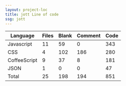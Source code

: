 ```yaml
---
layout: project-loc
title: jott Line of code
ssg: jott
---
```

<div class="table-responsive">
<table class="table">
<thead><tr>
<th>Language</th>
<th>Files</th>
<th>Blank</th>
<th>Comment</th>
<th>Code</th>
</tr></thead><tbody>
<tr><td>Javascript</td><td> 11</td><td> 59</td><td> 0</td><td> 343</td></tr>
<tr><td>CSS</td><td> 4</td><td> 102</td><td> 186</td><td> 280</td></tr>
<tr><td>CoffeeScript</td><td> 9</td><td> 37</td><td> 8</td><td> 181</td></tr>
<tr><td>JSON</td><td> 1</td><td> 0</td><td> 0</td><td> 47</td></tr>
<tr><td>Total</td><td>25</td><td>198</td><td>194</td><td>851</td></tr>
</tbody></table></div>
